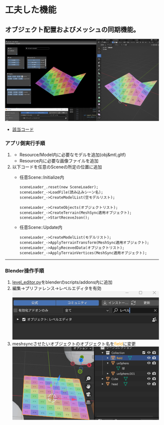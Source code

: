 # 工夫した機能
## オブジェクト配置およびメッシュの同期機能。
![Screenshot of a comment on a GitHub issue showing an image, added in the Markdown, of an Octocat smiling and raising a tentacle.](picture/meshsync.png)
* [該当コード](project/Engine/Scene/SceneLoader.cpp)
### アプリ側実行手順
1. - Resource/Model内に必要なモデルを追加(obj&mtl,gltf)
   - Resource内に必要な画像ファイルを追加
2. 以下コードを任意のSceneの所定の位置に追加
    - 任意Scene::Initialize内
        ```
        sceneLoader_.reset(new SceneLoader);
        sceneLoader_->LoadFile(読み込みシーン名);
        sceneLoader_->CreateModelList(空モデルリスト);
        
        sceneLoader_->CreateObjects(オブジェクトリスト);
        sceneLoader_->CreateTerrain(MeshSync適用オブジェクト);
        sceneLoader_->StartReceveJson();
        ```

    - 任意Scene::Update内
        ```
        sceneLoader_->CreateModelList(モデルリスト);
        sceneLoader_->ApplyTerrainTransform(MeshSync適用オブジェクト);
        sceneLoader_->ApplyRecevedData(オブジェクトリスト);
        sceneLoader_->ApplyTerrainVertices(MeshSync適用オブジェクト);
        ```
---

### Blender操作手順
1. [level_editor.py](blenderaddon/level_editor.py)をblenderのscripts/addons内に追加
2. 編集->プリファレンス->レベルエディタを有効
![Screenshot of a comment on a GitHub issue showing an image, added in the Markdown, of an Octocat smiling and raising a tentacle.](picture/blender_preference.png)
3. meshsyncさせたいオブジェクトのオブジェクト名を<span style="color: orange; ">field</span>に変更
![Screenshot of a comment on a GitHub issue showing an image, added in the Markdown, of an Octocat smiling and raising a tentacle.](picture/blender_name.png)